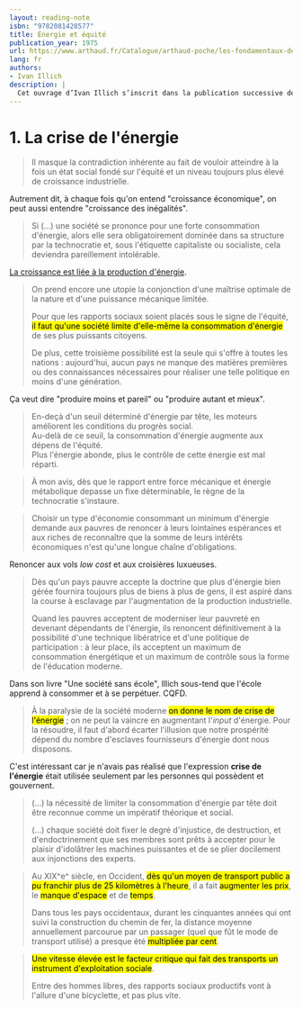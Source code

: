 ```yaml
---
layout: reading-note
isbn: "9782081428577"
title: Énergie et équité
publication_year: 1975
url: https://www.arthaud.fr/Catalogue/arthaud-poche/les-fondamentaux-de-lecologie/energie-et-equite
lang: fr
authors:
- Ivan Illich
description: |
  Cet ouvrage d’Ivan Illich s’inscrit dans la publication successive de quatre textes polémiques (Une société sans école, Énergie et équité, La Convivialité et Némésis médicale) qui suscitèrent des débats dans le monde entier. Illich relève que, passé certains seuils, la production de services devient aussi destructrice de la culture que la production de biens matériels l’est de la nature.
---
```


# 1. La crise de l'énergie

> Il masque la contradiction inhérente au fait de vouloir atteindre à la fois un état social fondé sur l'équité et un niveau toujours plus élevé de croissance industrielle.

Autrement dit, à chaque fois qu'on entend "croissance économique", on peut aussi entendre "croissance des inégalités".

> Si (…) une société se prononce pour une forte consommation d'énergie, alors elle sera obligatoirement dominée dans sa structure par la technocratie et, sous l'étiquette capitaliste ou socialiste, cela deviendra pareillement intolérable.

[La croissance est liée à la production d'énergie](https://lejournal.cnrs.fr/articles/la-croissance-une-affaire-denergie).

> On prend encore une utopie la conjonction d'une maîtrise optimale de la nature et d'une puissance mécanique limitée.
>
> Pour que les rapports sociaux soient placés sous le signe de l'équité, <mark>il faut qu'une société limite d'elle-même la consommation d'énergie</mark> de ses plus puissants citoyens.
>
> De plus, cette troisième possibilité est la seule qui s'offre à toutes les nations : aujourd'hui, aucun pays ne manque des matières premières ou des connaissances nécessaires pour réaliser une telle politique en moins d'une génération.

Ça veut dire "produire moins et pareil" ou "produire autant et mieux".


> En-deçà d'un seuil déterminé d'énergie par tête, les moteurs améliorent les conditions du progrès social.<br>
> Au-delà de ce seuil, la consommation d'énergie augmente aux dépens de l'équité.<br>
> Plus l'énergie abonde, plus le contrôle de cette énergie est mal réparti.


> À mon avis, dès que le rapport entre force mécanique et énergie métabolique depasse un fixe déterminable, le règne de la technocratie s'instaure.

> Choisir un type d'économie consommant un minimum d'énergie demande aux pauvres de renoncer à leurs lointaines espérances et aux riches de reconnaître que la somme de leurs intérêts économiques n'est qu'une longue chaîne d'obligations.

Renoncer aux vols <i lang="en">low cost</i> et aux croisières luxueuses.

> Dès qu'un pays pauvre accepte la doctrine que plus d'énergie bien gérée fournira toujours plus de biens à plus de gens, il est aspiré dans la course à esclavage par l'augmentation de la production industrielle.
>
> Quand les pauvres acceptent de moderniser leur pauvreté en devenant dépendants de l'énergie, ils renoncent définitivement à la possibilité d'une technique libératrice et d'une politique de participation : à leur place, ils acceptent un maximum de consommation énergétique et un maximum de contrôle sous la forme de l'éducation moderne.

Dans son livre "Une société sans école", Illich sous-tend que l'école apprend à consommer et à se perpétuer. CQFD.

> À la paralysie de la société moderne <mark>on donne le nom de crise de l'énergie</mark> ; on ne peut la vaincre en augmentant l'<i lang="en">input</i> d'énergie. Pour la résoudre, il faut d'abord écarter l'illusion que notre prospérité dépend du nombre d'esclaves fournisseurs d'énergie dont nous disposons.

C'est intéressant car je n'avais pas réalisé que l'expression **crise de l'énergie** était utilisée seulement par les personnes qui possèdent et gouvernent.

> (…) la nécessité de limiter la consommation d'énergie par tête doit être reconnue comme un impératif théorique et social.
>
> (…) chaque société doit fixer le degré d'injustice, de destruction,  et d'endoctrinement que ses membres sont prêts à accepter pour le plaisir d'idolâtrer les machines puissantes et de se plier docilement aux injonctions des experts.

> Au XIX^e^ siècle, en Occident, <mark>dès qu'un moyen de transport public a pu franchir plus de 25 kilomètres à l'heure</mark>, il a fait <mark>augmenter les prix</mark>, le <mark>manque d'espace</mark> et de <mark>temps</mark>.
>
> Dans tous les pays occidentaux, durant les cinquantes années qui ont suivi la construction du chemin de fer, la distance moyenne annuellement parcourue par un passager (quel que fût le mode de transport utilisé) a presque été  <mark>multipliée par cent</mark>.

> <mark>Une vitesse élevée est le facteur critique qui fait des transports un instrument d'exploitation sociale</mark>.
>
> Entre des hommes libres, des rapports sociaux productifs vont à l'allure d'une bicyclette, et pas plus vite.
